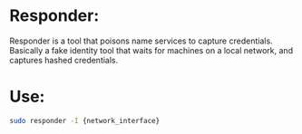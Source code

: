 # Responder:
Responder is a tool that poisons name services to capture credentials.
Basically a fake identity tool that waits for machines on a local network,
and captures hashed credentials.
# Use:
```bash
sudo responder -I {network_interface}
```

